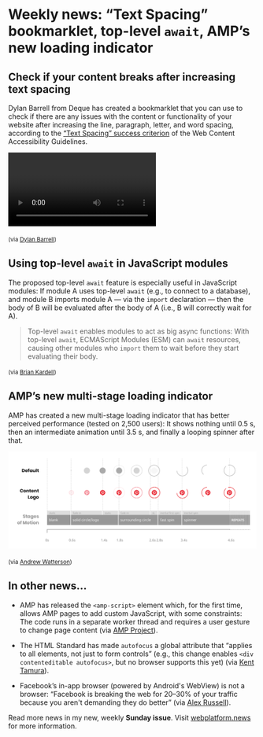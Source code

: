 # Weekly news: “Text Spacing” bookmarklet, top-level `await`, AMP’s new loading indicator

## Check if your content breaks after increasing text spacing

Dylan Barrell from Deque has created a bookmarklet that you can use to check if there are any issues with the content or functionality of your website after increasing the line, paragraph, letter, and word spacing, according to the [“Text Spacing” success criterion](https://w3c.github.io/wcag/21/guidelines/#text-spacing) of the Web Content Accessibility Guidelines.

<video src="/media/text-spacing-bookmarklet.mp4" controls></video>

<small>(via [Dylan Barrell](https://twitter.com/dylanbarrell/status/1163474668822630401))</small>

## Using top-level `await` in JavaScript modules

The proposed top-level `await` feature is especially useful in JavaScript modules: If module A uses top-level `await` (e.g., to connect to a database), and module B imports module A — via the `import` declaration — then the body of B will be evaluated after the body of A (i.e., B will correctly wait for A).

> Top-level `await` enables modules to act as big async functions: With top-level `await`, ECMAScript Modules (ESM) can `await` resources, causing other modules who `import` them to wait before they start evaluating their body.

<small>(via [Brian Kardell](https://bkardell.com/blog/TopLevelAwaitIn2m.html))</small>

## AMP’s new multi-stage loading indicator

AMP has created a new multi-stage loading indicator that has better perceived performance (tested on 2,500 users): It shows nothing until 0.5 s, then an intermediate animation until 3.5 s, and finally a looping spinner after that.

![](/media/amp-loading-indicator.png)

<small>(via [Andrew Watterson](https://blog.amp.dev/2019/08/26/making-your-wait-a-little-more-great-new-loading-indicators-in-amp/))</small>

## In other news…

- AMP has released the `<amp-script>` element which, for the first time, allows AMP pages to add custom JavaScript, with some constraints: The code runs in a separate worker thread and requires a user gesture to change page content (via [AMP Project](https://twitter.com/AMPhtml/status/1164245170868641794)).

- The HTML Standard has made `autofocus` a global attribute that “applies to all elements, not just to form controls” (e.g., this change enables `<div contenteditable autofocus>`, but no browser supports this yet) (via [Kent Tamura](https://github.com/whatwg/html/commit/f5ae47e538b6d21aa3ea6c70ab6966f4d40c4620)).

- Facebook’s in-app browser (powered by Android's WebView) is not a browser: “Facebook is breaking the web for 20–30% of your traffic because you aren't demanding they do better” (via [Alex Russell](https://twitter.com/slightlylate/status/1167521819789627392)).

Read more news in my new, weekly **Sunday issue**. Visit [webplatform.news](https://webplatform.news) for more information.
